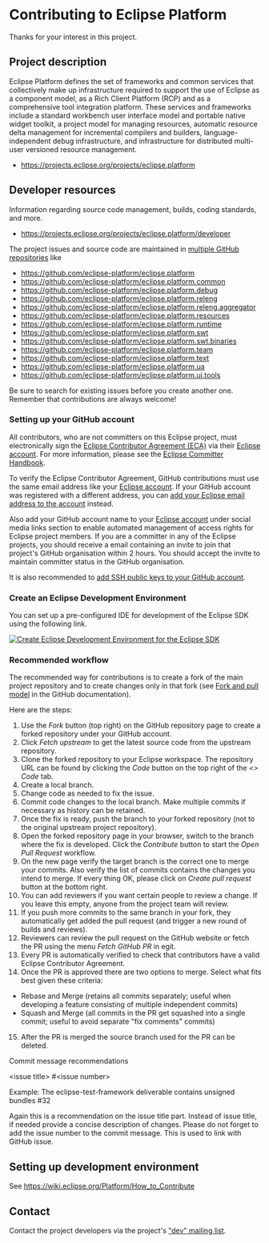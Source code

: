 # Contributing to Eclipse Platform

Thanks for your interest in this project.

## Project description

Eclipse Platform defines the set of frameworks and common services that
collectively make up infrastructure required to support the use of Eclipse as a
component model, as a Rich Client Platform (RCP) and as a comprehensive tool
integration platform. These services and frameworks include a standard workbench
user interface model and portable native widget toolkit, a project model for
managing resources, automatic resource delta management for incremental
compilers and builders, language-independent debug infrastructure, and
infrastructure for distributed multi-user versioned resource management.

* https://projects.eclipse.org/projects/eclipse.platform

## Developer resources

Information regarding source code management, builds, coding standards, and
more.

* https://projects.eclipse.org/projects/eclipse.platform/developer

The project issues and source code are maintained in [multiple GitHub repositories](https://github.com/orgs/eclipse-platform/repositories) like
* https://github.com/eclipse-platform/eclipse.platform
* https://github.com/eclipse-platform/eclipse.platform.common
* https://github.com/eclipse-platform/eclipse.platform.debug
* https://github.com/eclipse-platform/eclipse.platform.releng
* https://github.com/eclipse-platform/eclipse.platform.releng.aggregator
* https://github.com/eclipse-platform/eclipse.platform.resources
* https://github.com/eclipse-platform/eclipse.platform.runtime
* https://github.com/eclipse-platform/eclipse.platform.swt
* https://github.com/eclipse-platform/eclipse.platform.swt.binaries
* https://github.com/eclipse-platform/eclipse.platform.team
* https://github.com/eclipse-platform/eclipse.platform.text
* https://github.com/eclipse-platform/eclipse.platform.ua
* https://github.com/eclipse-platform/eclipse.platform.ui.tools


Be sure to search for existing issues before you create another one. Remember that
contributions are always welcome!

### Setting up your GitHub account

All contributors, who are not committers on this Eclipse project,
must electronically sign the [Eclipse Contributor Agreement (ECA)](https://www.eclipse.org/legal/ECA.php)
via their [Eclipse account](https://accounts.eclipse.org/).
For more information, please see the [Eclipse Committer Handbook](https://www.eclipse.org/projects/handbook/#contributing).

To verify the Eclipse Contributor Agreement, GitHub contributions must use the 
same email address like your [Eclipse account](https://accounts.eclipse.org/).
If your GitHub account was registered with a different address, you can [add your Eclipse
email address to the account](https://github.com/settings/emails) instead.

Also add your GitHub account name to your [Eclipse account](https://accounts.eclipse.org/) under social media links section
to enable automated management of access rights for Eclipse project members.
If you are a committer in any of the Eclipse projects, you should receive a email containing an invite to join 
that project's GitHub organisation within 2 hours. You should accept the invite 
to maintain committer status in the GitHub organisation.

It is also recommended to [add SSH public keys to your GitHub account](https://github.com/settings/keys).

### Create an Eclipse Development Environment

You can set up a pre-configured IDE for development of the Eclipse SDK using the following link.

[![Create Eclipse Development Environment for the Eclipse SDK](https://download.eclipse.org/oomph/www/setups/svg/Platform_SDK.svg)](https://www.eclipse.org/setups/installer/?url=https://raw.githubusercontent.com/eclipse-platform/eclipse.platform.releng.aggregator/master/oomph/PlatformSDKConfiguration.setup&show=true "Click to open Eclipse-Installer Auto Launch or drag onto your running installer's title area")

### Recommended workflow

The recommended way for contributions is to create a fork of the main project repository and to create changes only in that fork
(see [Fork and pull model](https://docs.github.com/en/pull-requests/collaborating-with-pull-requests/getting-started/about-collaborative-development-models#fork-and-pull-model) in the GitHub documentation).

Here are the steps:

1. Use the _Fork_ button (top right) on the GitHub repository page to create a forked repository under your GitHub account.
2. Click _Fetch upstream_ to get the latest source code from the upstream repository.
3. Clone the forked repository to your Eclipse workspace. The repository URL can be found by clicking the _Code_ button on the top right of the _<> Code_ tab.
4. Create a local branch.
5. Change code as needed to fix the issue.
6. Commit code changes to the local branch. Make multiple commits if necessary as history can be retained.
7. Once the fix is ready, push the branch to your forked repository (not to the original upstream project repository).
8. Open the forked repository page in your browser, switch to the branch where the fix is developed. Click the _Contribute_ button to start the _Open Pull Request_ workflow.
9. On the new page verify the target branch is the correct one to merge your commits. Also verify the list of commits contains the changes you intend to merge. If every thing OK, please click on _Create pull request_ button at the bottom right.
10. You can add reviewers if you want certain people to review a change. If you leave this empty, anyone from the project team will review.
11. If you push more commits to the same branch in your fork, they automatically get added the pull request (and trigger a new round of builds and reviews).
12. Reviewers can review the pull request on the GitHub website or fetch the PR using the menu _Fetch GitHub PR_ in egit.
13. Every PR is automatically verified to check that contributors have a valid Eclipse Contributor Agreement.
14. Once the PR is approved there are two options to merge. Select what fits best given these criteria:
  * Rebase and Merge (retains all commits separately; useful when developing a feature consisting of multiple independent commits)
  * Squash and Merge (all commits in the PR get squashed into a single commit; useful to avoid separate "fix comments" commits)
15. After the PR is merged the source branch used for the PR can be deleted. 

Commit message recommendations

  \<issue title\> \#\<issue number\>
  
  Example: The eclipse-test-framework deliverable contains unsigned bundles \#32
  
  Again this is a recommendation on the issue title part. Instead of issue title, if needed provide a concise description of changes. 
  Please do not forget to add the issue number to the commit message. This is used to link with GitHub issue.

## Setting up development environment

See https://wiki.eclipse.org/Platform/How_to_Contribute

## Contact

Contact the project developers via the project's ["dev" mailing list](https://dev.eclipse.org/mailman/listinfo/platform-dev).

